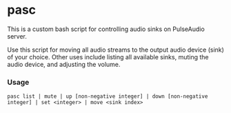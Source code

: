 # pasc

This is a custom bash script for controlling audio sinks on PulseAudio server.

Use this script for moving all audio streams to the output audio device (sink) 
of your choice. Other uses include listing all available sinks, muting the audio 
device, and adjusting the volume.

### Usage

`pasc list | mute | up [non-negative integer] | down [non-negative integer] | set <integer> | move <sink index>`
